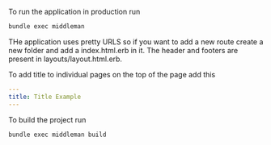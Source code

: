 To run the application in production run

```bash
bundle exec middleman
```

THe application uses pretty URLS so if you want to add a new route
create a new folder and add a index.html.erb in it. The header and
footers are present in layouts/layout.html.erb.



To add title to individual pages on the top of the page add this
```yml
---
title: Title Example
---
```

To build the project run 

```bash
bundle exec middleman build
```

